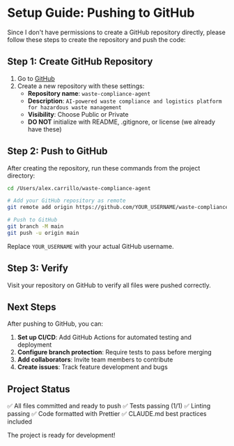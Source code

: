 # Setup Guide: Pushing to GitHub

Since I don't have permissions to create a GitHub repository directly, please
follow these steps to create the repository and push the code:

## Step 1: Create GitHub Repository

1. Go to [GitHub](https://github.com/new)
2. Create a new repository with these settings:
   - **Repository name**: `waste-compliance-agent`
   - **Description**:
     `AI-powered waste compliance and logistics platform for hazardous waste management`
   - **Visibility**: Choose Public or Private
   - **DO NOT** initialize with README, .gitignore, or license (we already have
     these)

## Step 2: Push to GitHub

After creating the repository, run these commands from the project directory:

```bash
cd /Users/alex.carrillo/waste-compliance-agent

# Add your GitHub repository as remote
git remote add origin https://github.com/YOUR_USERNAME/waste-compliance-agent.git

# Push to GitHub
git branch -M main
git push -u origin main
```

Replace `YOUR_USERNAME` with your actual GitHub username.

## Step 3: Verify

Visit your repository on GitHub to verify all files were pushed correctly.

## Next Steps

After pushing to GitHub, you can:

1. **Set up CI/CD**: Add GitHub Actions for automated testing and deployment
2. **Configure branch protection**: Require tests to pass before merging
3. **Add collaborators**: Invite team members to contribute
4. **Create issues**: Track feature development and bugs

## Project Status

✅ All files committed and ready to push ✅ Tests passing (1/1) ✅ Linting
passing ✅ Code formatted with Prettier ✅ CLAUDE.md best practices included

The project is ready for development!
